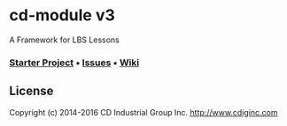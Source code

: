 # cd-module v3
A Framework for LBS Lessons

### [Starter Project](https://github.com/cdig/cd-module-starter) • [Issues](https://github.com/cdig/cd-module/issues) • [Wiki](https://github.com/cdig/lunchboxsessions/wiki/Content-Lifecycle)

## License
Copyright (c) 2014-2016 CD Industrial Group Inc. http://www.cdiginc.com

